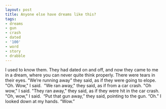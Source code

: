 ```yaml
---
layout: post
title: Anyone else have dreams like this?
tags:
- dreams
- gun
- crash
- dated
- '100'
- word
- story
- drabble
---
```

I used to know them.
They had dated on and off, and now they came to me in a dream, where you can never quite think properly.
There were tears in their eyes.
"We’re running away" they said, as if they were going to elope.
"Oh. Wow," I said. 
"We ran away," they said, as if from a car crash.
"Oh wow," I said.
"They ran away," they said, as if they were hit in the car crash.
"Oh, wow," I said. 
“Put that gun away,” they said, pointing to the gun.
“Oh.” I looked down at my hands. “Wow.”
